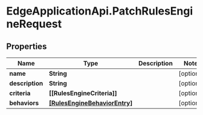 # EdgeApplicationApi.PatchRulesEngineRequest

## Properties

Name | Type | Description | Notes
------------ | ------------- | ------------- | -------------
**name** | **String** |  | [optional] 
**description** | **String** |  | [optional] 
**criteria** | **[[RulesEngineCriteria]]** |  | [optional] 
**behaviors** | [**[RulesEngineBehaviorEntry]**](RulesEngineBehaviorEntry.md) |  | [optional] 



